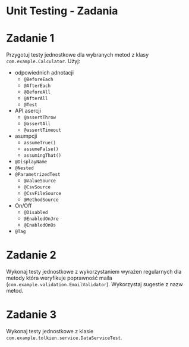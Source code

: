 # Unit Testing - Zadania

# Zadanie 1
Przygotuj testy jednostkowe dla wybranych metod z klasy `com.example.Calculator`. Użyj:
- odpowiednich adnotacji
    - `@BeforeEach`
    - `@AfterEach`
    - `@BeforeAll`
    - `@AfterAll`
    - `@Test`
- API asercji
    - `@assertThrow`
    - `@assertAll`
    - `@assertTimeout`
- asumpcji
    - `assumeTrue()`
    - `assumeFalse()`
    - `assumingThat()`
- `@DisplayName`
- `@Nested`
- `@ParametrizedTest`
    - `@ValueSource`
    - `@CsvSource`
    - `@CsvFileSource`
    - `@MethodSource`
- On/Off
    - `@Disabled`
    - `@EnabledOnJre`
    - `@EnabledOnOs`
- `@Tag`

# Zadanie 2
Wykonaj testy jednostkowe z wykorzystaniem wyrażen regularnych dla metody która weryfikuje 
poprawność maila (`com.example.validation.EmailValidator`). Wykorzystaj sugestie z nazw metod.

# Zadanie 3 
Wykonaj testy jednostkowe z klasie `com.example.tolkien.service.DataServiceTest`.